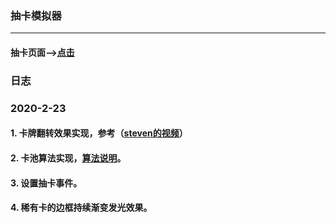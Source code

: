 ### 抽卡模拟器
---
#### 抽卡页面-->[点击](https://lorelei47.github.io/pumpingCard/index.html)

### **日志**
### 2020-2-23
#### 1. 卡牌翻转效果实现，参考（[steven的视频](https://www.bilibili.com/video/av64757631)）
#### 2. 卡池算法实现，[算法说明](https://github.com/lorelei47/StudyDiary/blob/master/read/algorithm/03-%E9%9A%8F%E6%9C%BA%E6%9D%83%E9%87%8D%E7%AE%97%E6%B3%95.js)。
#### 3. 设置抽卡事件。
#### 4. 稀有卡的边框持续渐变发光效果。

